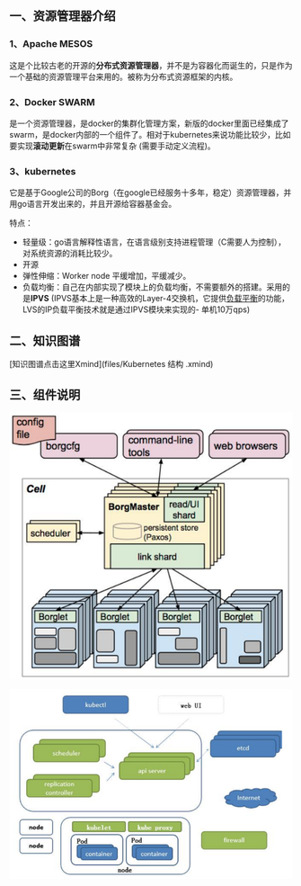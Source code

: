 ## 一、资源管理器介绍

### 1、Apache MESOS

这是个比较古老的开源的**分布式资源管理器**，并不是为容器化而诞生的，只是作为一个基础的资源管理平台来用的。被称为分布式资源框架的内核。

### 2、Docker  SWARM

是一个资源管理器，是docker的集群化管理方案，新版的docker里面已经集成了swarm，是docker内部的一个组件了。相对于kubernetes来说功能比较少，比如要实现**滚动更新**在swarm中非常复杂 (需要手动定义流程)。

### 3、kubernetes

它是基于Google公司的Borg（在google已经服务十多年，稳定）资源管理器，并用go语言开发出来的，并且开源给容器基金会。

特点：

- 轻量级：go语言解释性语言，在语言级别支持进程管理（C需要人为控制），对系统资源的消耗比较少。
- 开源
- 弹性伸缩：Worker node 平缓增加，平缓减少。
- 负载均衡：自己在内部实现了模块上的负载均衡，不需要额外的搭建。采用的是**IPVS** (IPVS基本上是一种高效的Layer-4交换机，它提供[负载平衡](https://baike.baidu.com/item/负载平衡)的功能，LVS的IP负载平衡技术就是通过IPVS模块来实现的- 单机10万qps) 

## 二、知识图谱

[知识图谱点击这里Xmind](files/Kubernetes 结构 .xmind)

## 三、组件说明

![Borg架构图](images/borg架构图.png)

![kubernetes架构图](images/k8s架构图.png)

